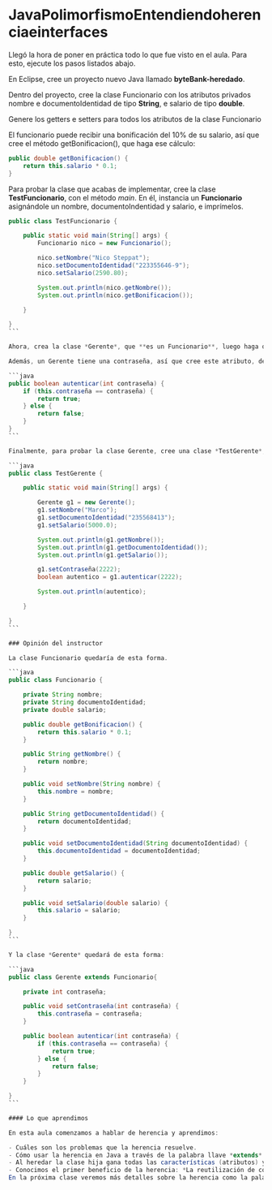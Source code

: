 # JavaPolimorfismoEntendiendoherenciaeinterfaces

Llegó la hora de poner en práctica todo lo que fue visto en el aula. Para esto, ejecute los pasos listados abajo.

En Eclipse, cree un proyecto nuevo Java llamado **byteBank-heredado**.

Dentro del proyecto, cree la clase Funcionario con los atributos privados nombre e documentoIdentidad de tipo **String**, e salario de tipo **double**.

Genere los getters e setters para todos los atributos de la clase Funcionario

El funcionario puede recibir una bonificación del 10% de su salario, así que cree el método getBonificacion(), que haga ese cálculo:

```java
public double getBonificacion() {
    return this.salario * 0.1;
}
```

Para probar la clase que acabas de implementar, cree la clase **TestFuncionario**, con el método *main*. En él, instancia un **Funcionario** asignándole un nombre, documentoIndentidad y salario, e imprímelos.

````java
public class TestFuncionario {

    public static void main(String[] args) {
        Funcionario nico = new Funcionario();

        nico.setNombre("Nico Steppat");
        nico.setDocumentoIdentidad("223355646-9");
        nico.setSalario(2590.80);

        System.out.println(nico.getNombre());
        System.out.println(nico.getBonificacion());

    }

}
```

Ahora, crea la clase *Gerente*, que **es un Funcionario**, luego haga que la clase herede todo de la clase *Funcionario*

Además, un Gerente tiene una contraseña, así que cree este atributo, de tipo entero y privado, junto a su *setter*, y un método para autenticar esa contraseña en el sistema:

```java
public boolean autenticar(int contraseña) {
    if (this.contraseña == contraseña) {
        return true;
    } else {
        return false;
    }
}
```

Finalmente, para probar la clase Gerente, cree una clase *TestGerente*, con el método *main*. En ella instancie un Gerente, asígnale un nombre, documento de Identidad, salario y contraseña, luego imprímelos. Además de eso, pruebe la autenticación de la contraseña.

```java
public class TestGerente {

    public static void main(String[] args) {

        Gerente g1 = new Gerente();
        g1.setNombre("Marco");
        g1.setDocumentoIdentidad("235568413");
        g1.setSalario(5000.0);

        System.out.println(g1.getNombre());
        System.out.println(g1.getDocumentoIdentidad());
        System.out.println(g1.getSalario());

        g1.setContraseña(2222);
        boolean autentico = g1.autenticar(2222);

        System.out.println(autentico);

    }

}
```

### Opinión del instructor

La clase Funcionario quedaría de esta forma.

```java
public class Funcionario {

    private String nombre;
    private String documentoIdentidad;
    private double salario;

    public double getBonificacion() {
        return this.salario * 0.1;
    }

    public String getNombre() {
        return nombre;
    }

    public void setNombre(String nombre) {
        this.nombre = nombre;
    }

    public String getDocumentoIdentidad() {
        return documentoIdentidad;
    }

    public void setDocumentoIdentidad(String documentoIdentidad) {
        this.documentoIdentidad = documentoIdentidad;
    }

    public double getSalario() {
        return salario;
    }

    public void setSalario(double salario) {
        this.salario = salario;
    }

}
```

Y la clase *Gerente* quedará de esta forma:

```java
public class Gerente extends Funcionario{

    private int contraseña;

    public void setContraseña(int contraseña) {
        this.contraseña = contraseña;
    }

    public boolean autenticar(int contraseña) {
        if (this.contraseña == contraseña) {
            return true;
        } else {
            return false;
        }
    }

}
```

#### Lo que aprendimos

En esta aula comenzamos a hablar de herencia y aprendimos:

- Cuáles son los problemas que la herencia resuelve.
- Cómo usar la herencia en Java a través de la palabra llave *extends*
- Al heredar la clase hija gana todas las características (atributos) y todas las funcionalidades (métodos) de la clase madre.
- Conocimos el primer beneficio de la herencia: *La reutilización de código*.
En la próxima clase veremos más detalles sobre la herencia como la palabra llave *super, protected* y la sobreescritura de métodos.